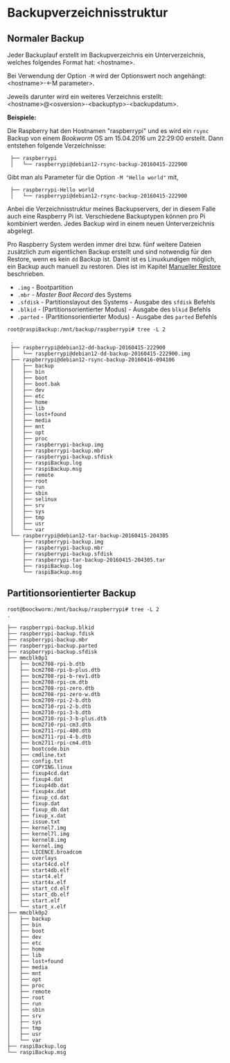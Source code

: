 # Backupverzeichnisstruktur

## Normaler Backup

Jeder Backuplauf erstellt im Backupverzeichnis ein Unterverzeichnis,
welches folgendes Format hat:
\<hostname\>.

Bei Verwendung der Option `-M` wird der Optionswert noch angehängt:
\<hostname\>-\<-M parameter\>.

Jeweils darunter wird ein weiteres Verzeichnis erstellt:
\<hostname\>@\<osversion\>-\<backuptyp\>-\<backupdatum\>.

**Beispiele:**

Die Raspberry hat den Hostnamen "raspberrypi" und es wird ein
`rsync` Backup von einem *Bookworm* OS am 15.04.2016 um 22:29:00 erstellt.
Dann entstehen folgende Verzeichnisse:

```
 ├── raspberrypi
 │   └── raspberrypi@debian12-rsync-backup-20160415-222900
```

Gibt man als Parameter für die Option `-M "Hello world"` mit,

```
 ├── raspberrypi-Hello world
 │   └── raspberrypi@debian12-rsync-backup-20160415-222900
```

Anbei die Verzeichnisstruktur meines Backupservers, der in diesem Falle auch
eine Raspberry Pi ist. Verschiedene Backuptypen können pro Pi kombiniert
werden. Jedes Backup wird in einem neuen Unterverzeichnis abgelegt.

Pro Raspberry System werden immer drei bzw. fünf weitere Dateien zusätzlich zum
eigentlichen Backup erstellt und sind notwendig für den Restore, wenn es kein `dd`
Backup ist. Damit ist es Linuxkundigen möglich, ein Backup auch manuell zu restoren.
Dies ist im Kapitel [Manueller Restore](manual-restore.md) beschrieben.

  - `.img` - Bootpartition
  - `.mbr` - *Master Boot Record* des Systems
  - `.sfdisk` - Partitionslayout des Systems - Ausgabe des `sfdisk` Befehls
  - `.blkid` - (Partitionsorientierter Modus) - Ausgabe des `blkid` Befehls
  - `.parted` - (Partitionsorientierter Modus) - Ausgabe des `parted` Befehls


```
root@raspiBackup:/mnt/backup/raspberrypi# tree -L 2

 .
 ├── raspberrypi@debian12-dd-backup-20160415-222900
 │   └── raspberrypi@debian12-dd-backup-20160415-222900.img
 ├── raspberrypi@debian12-rsync-backup-20160416-094106
 │   ├── backup
 │   ├── bin
 │   ├── boot
 │   ├── boot.bak
 │   ├── dev
 │   ├── etc
 │   ├── home
 │   ├── lib
 │   ├── lost+found
 │   ├── media
 │   ├── mnt
 │   ├── opt
 │   ├── proc
 │   ├── raspberrypi-backup.img
 │   ├── raspberrypi-backup.mbr
 │   ├── raspberrypi-backup.sfdisk
 │   ├── raspiBackup.log
 │   ├── raspiBackup.msg
 │   ├── remote
 │   ├── root
 │   ├── run
 │   ├── sbin
 │   ├── selinux
 │   ├── srv
 │   ├── sys
 │   ├── tmp
 │   ├── usr
 │   └── var
 └── raspberrypi@debian12-tar-backup-20160415-204305
     ├── raspberrypi-backup.img
     ├── raspberrypi-backup.mbr
     ├── raspberrypi-backup.sfdisk
     ├── raspberrypi-tar-backup-20160415-204305.tar
     ├── raspiBackup.log
     └── raspiBackup.msg
```

## Partitionsorientierter Backup

```
root@boockworm:/mnt/backup/raspberrypi# tree -L 2
.

├── raspberrypi-backup.blkid
├── raspberrypi-backup.fdisk
├── raspberrypi-backup.mbr
├── raspberrypi-backup.parted
├── raspberrypi-backup.sfdisk
├── mmcblk0p1
│   ├── bcm2708-rpi-b.dtb
│   ├── bcm2708-rpi-b-plus.dtb
│   ├── bcm2708-rpi-b-rev1.dtb
│   ├── bcm2708-rpi-cm.dtb
│   ├── bcm2708-rpi-zero.dtb
│   ├── bcm2708-rpi-zero-w.dtb
│   ├── bcm2709-rpi-2-b.dtb
│   ├── bcm2710-rpi-2-b.dtb
│   ├── bcm2710-rpi-3-b.dtb
│   ├── bcm2710-rpi-3-b-plus.dtb
│   ├── bcm2710-rpi-cm3.dtb
│   ├── bcm2711-rpi-400.dtb
│   ├── bcm2711-rpi-4-b.dtb
│   ├── bcm2711-rpi-cm4.dtb
│   ├── bootcode.bin
│   ├── cmdline.txt
│   ├── config.txt
│   ├── COPYING.linux
│   ├── fixup4cd.dat
│   ├── fixup4.dat
│   ├── fixup4db.dat
│   ├── fixup4x.dat
│   ├── fixup_cd.dat
│   ├── fixup.dat
│   ├── fixup_db.dat
│   ├── fixup_x.dat
│   ├── issue.txt
│   ├── kernel7.img
│   ├── kernel7l.img
│   ├── kernel8.img
│   ├── kernel.img
│   ├── LICENCE.broadcom
│   ├── overlays
│   ├── start4cd.elf
│   ├── start4db.elf
│   ├── start4.elf
│   ├── start4x.elf
│   ├── start_cd.elf
│   ├── start_db.elf
│   ├── start.elf
│   └── start_x.elf
├── mmcblk0p2
│   ├── backup
│   ├── bin
│   ├── boot
│   ├── dev
│   ├── etc
│   ├── home
│   ├── lib
│   ├── lost+found
│   ├── media
│   ├── mnt
│   ├── opt
│   ├── proc
│   ├── remote
│   ├── root
│   ├── run
│   ├── sbin
│   ├── srv
│   ├── sys
│   ├── tmp
│   ├── usr
│   └── var
├── raspiBackup.log
└── raspiBackup.msg
```

[.status]: rst
[.source]: https://www.linux-tips-and-tricks.de/de/raspibackup#Vergleichtodo
[.source]: https://www.linux-tips-and-tricks.de/en/backup
